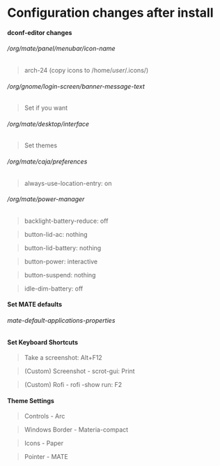 # Configuration changes after install

#### dconf-editor changes
###### /org/mate/panel/menubar/icon-name
> arch-24 (copy icons to /home/*user*/.icons/)

###### /org/gnome/login-screen/banner-message-text
> Set if you want

###### /org/mate/desktop/interface
> Set themes

###### /org/mate/caja/preferences
> always-use-location-entry: on

###### /org/mate/power-manager
> backlight-battery-reduce: off

> button-lid-ac: nothing

> button-lid-battery: nothing

> button-power: interactive

> button-suspend: nothing

> idle-dim-battery: off

#### Set MATE defaults
###### mate-default-applications-properties

#### Set Keyboard Shortcuts
> Take a screenshot: Alt+F12

> (Custom) Screenshot -
> scrot-gui: Print

> (Custom) Rofi -
> rofi -show run: F2


#### Theme Settings
> Controls - Arc

> Windows Border - Materia-compact

> Icons - Paper

> Pointer - MATE

